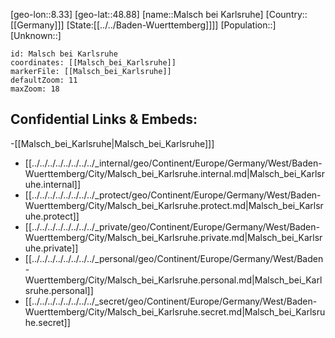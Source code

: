 ﻿---
location: [48.88,8.33]
mapzoom: [7,12] 
mapmarker: city 
type: City
tags:
- geo/City


SpocWebEntityId: 32241
isDeleted: false
confidential: public

---
[geo-lon::8.33]
[geo-lat::48.88]
[name::Malsch bei Karlsruhe]
[Country::[[Germany]]]
[State:[[../../Baden-Wuerttemberg]]]]
[Population::]
[Unknown::]


```leaflet
id: Malsch bei Karlsruhe
coordinates: [[Malsch_bei_Karlsruhe]]
markerFile: [[Malsch_bei_Karlsruhe]]
defaultZoom: 11 
maxZoom: 18
```


## Confidential Links & Embeds: 
-[[Malsch_bei_Karlsruhe|Malsch_bei_Karlsruhe]]] 
- [[../../../../../../../../_internal/geo/Continent/Europe/Germany/West/Baden-Wuerttemberg/City/Malsch_bei_Karlsruhe.internal.md|Malsch_bei_Karlsruhe.internal]] 
- [[../../../../../../../../_protect/geo/Continent/Europe/Germany/West/Baden-Wuerttemberg/City/Malsch_bei_Karlsruhe.protect.md|Malsch_bei_Karlsruhe.protect]] 
- [[../../../../../../../../_private/geo/Continent/Europe/Germany/West/Baden-Wuerttemberg/City/Malsch_bei_Karlsruhe.private.md|Malsch_bei_Karlsruhe.private]] 
- [[../../../../../../../../_personal/geo/Continent/Europe/Germany/West/Baden-Wuerttemberg/City/Malsch_bei_Karlsruhe.personal.md|Malsch_bei_Karlsruhe.personal]] 
- [[../../../../../../../../_secret/geo/Continent/Europe/Germany/West/Baden-Wuerttemberg/City/Malsch_bei_Karlsruhe.secret.md|Malsch_bei_Karlsruhe.secret]] 
